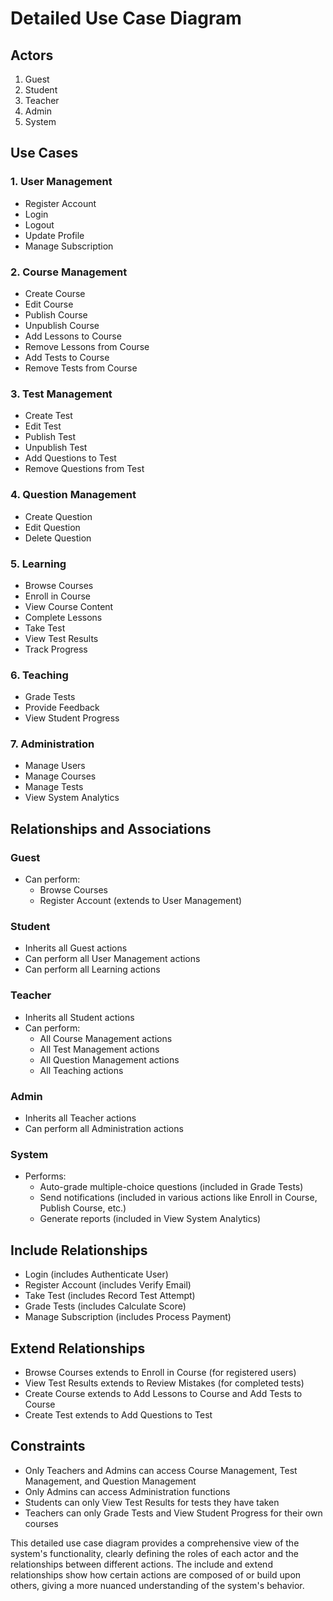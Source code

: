 # Detailed Use Case Diagram

## Actors

1. Guest
2. Student
3. Teacher
4. Admin
5. System

## Use Cases

### 1. User Management

- Register Account
- Login
- Logout
- Update Profile
- Manage Subscription

### 2. Course Management

- Create Course
- Edit Course
- Publish Course
- Unpublish Course
- Add Lessons to Course
- Remove Lessons from Course
- Add Tests to Course
- Remove Tests from Course

### 3. Test Management

- Create Test
- Edit Test
- Publish Test
- Unpublish Test
- Add Questions to Test
- Remove Questions from Test

### 4. Question Management

- Create Question
- Edit Question
- Delete Question

### 5. Learning

- Browse Courses
- Enroll in Course
- View Course Content
- Complete Lessons
- Take Test
- View Test Results
- Track Progress

### 6. Teaching

- Grade Tests
- Provide Feedback
- View Student Progress

### 7. Administration

- Manage Users
- Manage Courses
- Manage Tests
- View System Analytics

## Relationships and Associations

### Guest

- Can perform:
  - Browse Courses
  - Register Account (extends to User Management)

### Student

- Inherits all Guest actions
- Can perform all User Management actions
- Can perform all Learning actions

### Teacher

- Inherits all Student actions
- Can perform:
  - All Course Management actions
  - All Test Management actions
  - All Question Management actions
  - All Teaching actions

### Admin

- Inherits all Teacher actions
- Can perform all Administration actions

### System

- Performs:
  - Auto-grade multiple-choice questions (included in Grade Tests)
  - Send notifications (included in various actions like Enroll in Course, Publish Course, etc.)
  - Generate reports (included in View System Analytics)

## Include Relationships

- Login (includes Authenticate User)
- Register Account (includes Verify Email)
- Take Test (includes Record Test Attempt)
- Grade Tests (includes Calculate Score)
- Manage Subscription (includes Process Payment)

## Extend Relationships

- Browse Courses extends to Enroll in Course (for registered users)
- View Test Results extends to Review Mistakes (for completed tests)
- Create Course extends to Add Lessons to Course and Add Tests to Course
- Create Test extends to Add Questions to Test

## Constraints

- Only Teachers and Admins can access Course Management, Test Management, and Question Management
- Only Admins can access Administration functions
- Students can only View Test Results for tests they have taken
- Teachers can only Grade Tests and View Student Progress for their own courses

This detailed use case diagram provides a comprehensive view of the system's functionality, clearly defining the roles of each actor and the relationships between different actions. The include and extend relationships show how certain actions are composed of or build upon others, giving a more nuanced understanding of the system's behavior.
